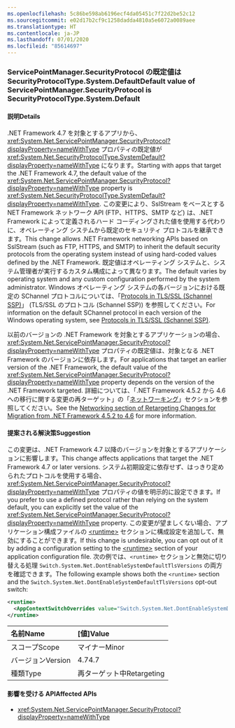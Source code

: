 ```yaml
---
ms.openlocfilehash: 5c86be598ab6196ecf4da05451c7f22d2be52c12
ms.sourcegitcommit: e02d17b2cf9c1258dadda4810a5e6072a0089aee
ms.translationtype: HT
ms.contentlocale: ja-JP
ms.lasthandoff: 07/01/2020
ms.locfileid: "85614697"
---
```

### <a name="default-value-of-servicepointmanagersecurityprotocol-is-securityprotocoltypesystemdefault"></a><span data-ttu-id="dda15-101">ServicePointManager.SecurityProtocol の既定値は SecurityProtocolType.System.Default</span><span class="sxs-lookup"><span data-stu-id="dda15-101">Default value of ServicePointManager.SecurityProtocol is SecurityProtocolType.System.Default</span></span>

#### <a name="details"></a><span data-ttu-id="dda15-102">説明</span><span class="sxs-lookup"><span data-stu-id="dda15-102">Details</span></span>

<span data-ttu-id="dda15-103">.NET Framework 4.7 を対象とするアプリから、<xref:System.Net.ServicePointManager.SecurityProtocol?displayProperty=nameWithType> プロパティの既定値が <xref:System.Net.SecurityProtocolType.SystemDefault?displayProperty=nameWithType> になります。</span><span class="sxs-lookup"><span data-stu-id="dda15-103">Starting with apps that target the .NET Framework 4.7, the default value of the <xref:System.Net.ServicePointManager.SecurityProtocol?displayProperty=nameWithType> property is <xref:System.Net.SecurityProtocolType.SystemDefault?displayProperty=nameWithType>.</span></span> <span data-ttu-id="dda15-104">この変更により、SslStream をベースとする NET Framework ネットワーク API (FTP、HTTPS、SMTP など) は、.NET Framework によって定義されるハード コーディングされた値を使用する代わりに、オペレーティング システムから既定のセキュリティ プロトコルを継承できます。</span><span class="sxs-lookup"><span data-stu-id="dda15-104">This change allows .NET Framework networking APIs based on SslStream (such as FTP, HTTPS, and SMTP) to inherit the default security protocols from the operating system instead of using hard-coded values defined by the .NET Framework.</span></span> <span data-ttu-id="dda15-105">既定値はオペレーティング システムと、システム管理者が実行するカスタム構成によって異なります。</span><span class="sxs-lookup"><span data-stu-id="dda15-105">The default varies by operating system and any custom configuration performed by the system administrator.</span></span> <span data-ttu-id="dda15-106">Windows オペレーティング システムの各バージョンにおける既定の SChannel プロトコルについては、「[Protocols in TLS/SSL (Schannel SSP)](https://docs.microsoft.com/windows/desktop/SecAuthN/protocols-in-tls-ssl--schannel-ssp-)」 (TLS/SSL のプロトコル (Schannel SSP)) を参照してください。</span><span class="sxs-lookup"><span data-stu-id="dda15-106">For information on the default SChannel protocol in each version of the Windows operating system, see [Protocols in TLS/SSL (Schannel SSP)](https://docs.microsoft.com/windows/desktop/SecAuthN/protocols-in-tls-ssl--schannel-ssp-).</span></span></p><span data-ttu-id="dda15-107">以前のバージョンの .NET Framework を対象とするアプリケーションの場合、<xref:System.Net.ServicePointManager.SecurityProtocol?displayProperty=nameWithType> プロパティの既定値は、対象となる .NET Framework のバージョンに依存します。</span><span class="sxs-lookup"><span data-stu-id="dda15-107">For applications that target an earlier version of the .NET Framework, the default value of the <xref:System.Net.ServicePointManager.SecurityProtocol?displayProperty=nameWithType> property depends on the version of the .NET Framework targeted.</span></span> <span data-ttu-id="dda15-108">詳細については、「.NET Framework 4.5.2 から 4.6 への移行に関する変更の再ターゲット」の「[ネットワーキング](~/docs/framework/migration-guide/retargeting/4.5.2-4.6.md#networking)」セクションを参照してください。</span><span class="sxs-lookup"><span data-stu-id="dda15-108">See the [Networking section of Retargeting Changes for Migration from .NET Framework 4.5.2 to 4.6](~/docs/framework/migration-guide/retargeting/4.5.2-4.6.md#networking) for more information.</span></span>

#### <a name="suggestion"></a><span data-ttu-id="dda15-109">提案される解決策</span><span class="sxs-lookup"><span data-stu-id="dda15-109">Suggestion</span></span>

<span data-ttu-id="dda15-110">この変更は、.NET Framework 4.7 以降のバージョンを対象とするアプリケーションに影響します。</span><span class="sxs-lookup"><span data-stu-id="dda15-110">This change affects applications that target the .NET Framework 4.7 or later versions.</span></span> <span data-ttu-id="dda15-111">システム初期設定に依存せず、はっきり定められたプロトコルを使用する場合、<xref:System.Net.ServicePointManager.SecurityProtocol?displayProperty=nameWithType> プロパティの値を明示的に設定できます。</span><span class="sxs-lookup"><span data-stu-id="dda15-111">If you prefer to use a defined protocol rather than relying on the system default, you can explicitly set the value of the <xref:System.Net.ServicePointManager.SecurityProtocol?displayProperty=nameWithType> property.</span></span> <span data-ttu-id="dda15-112">この変更が望ましくない場合、アプリケーション構成ファイルの [\<runtime>](~/docs/framework/configure-apps/file-schema/runtime/runtime-element.md) セクションに構成設定を追加して、無効にすることができます。</span><span class="sxs-lookup"><span data-stu-id="dda15-112">If this change is undesirable, you can opt out of it by adding a configuration setting to the [\<runtime>](~/docs/framework/configure-apps/file-schema/runtime/runtime-element.md) section of your application configuration file.</span></span> <span data-ttu-id="dda15-113">次の例では、`<runtime>` セクションと無効に切り替える処理 `Switch.System.Net.DontEnableSystemDefaultTlsVersions` の両方を確認できます。</span><span class="sxs-lookup"><span data-stu-id="dda15-113">The following example shows both the `<runtime>` section and the `Switch.System.Net.DontEnableSystemDefaultTlsVersions` opt-out switch:</span></span>

```xml
<runtime>
  <AppContextSwitchOverrides value="Switch.System.Net.DontEnableSystemDefaultTlsVersions=true" />
</runtime>
```

| <span data-ttu-id="dda15-114">名前</span><span class="sxs-lookup"><span data-stu-id="dda15-114">Name</span></span>    | <span data-ttu-id="dda15-115">[値]</span><span class="sxs-lookup"><span data-stu-id="dda15-115">Value</span></span>       |
|:--------|:------------|
| <span data-ttu-id="dda15-116">スコープ</span><span class="sxs-lookup"><span data-stu-id="dda15-116">Scope</span></span>   | <span data-ttu-id="dda15-117">マイナー</span><span class="sxs-lookup"><span data-stu-id="dda15-117">Minor</span></span>       |
| <span data-ttu-id="dda15-118">バージョン</span><span class="sxs-lookup"><span data-stu-id="dda15-118">Version</span></span> | <span data-ttu-id="dda15-119">4.7</span><span class="sxs-lookup"><span data-stu-id="dda15-119">4.7</span></span>         |
| <span data-ttu-id="dda15-120">種類</span><span class="sxs-lookup"><span data-stu-id="dda15-120">Type</span></span>    | <span data-ttu-id="dda15-121">再ターゲット中</span><span class="sxs-lookup"><span data-stu-id="dda15-121">Retargeting</span></span> |

#### <a name="affected-apis"></a><span data-ttu-id="dda15-122">影響を受ける API</span><span class="sxs-lookup"><span data-stu-id="dda15-122">Affected APIs</span></span>

- <xref:System.Net.ServicePointManager.SecurityProtocol?displayProperty=nameWithType>
